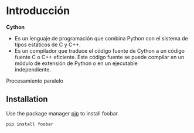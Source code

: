 # Introducción
**Cython**
- Es un lenguaje de programación que combina Python con el sistema
  de tipos estáticos de C y C++.
- Es un compilador que traduce el código fuente de Cython a un código fuente C o C++ eficiente.
  Este código fuente se puede compilar en un módulo de extensión de Python o en un ejecutable      
  independiente.

Procesamiento paralelo

## Installation

Use the package manager [pip](https://pip.pypa.io/en/stable/) to install foobar.

```bash
pip install foobar
